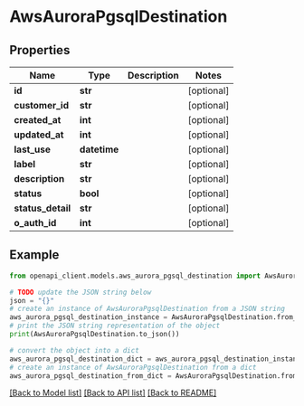# AwsAuroraPgsqlDestination


## Properties

Name | Type | Description | Notes
------------ | ------------- | ------------- | -------------
**id** | **str** |  | [optional] 
**customer_id** | **str** |  | [optional] 
**created_at** | **int** |  | [optional] 
**updated_at** | **int** |  | [optional] 
**last_use** | **datetime** |  | [optional] 
**label** | **str** |  | [optional] 
**description** | **str** |  | [optional] 
**status** | **bool** |  | [optional] 
**status_detail** | **str** |  | [optional] 
**o_auth_id** | **int** |  | [optional] 

## Example

```python
from openapi_client.models.aws_aurora_pgsql_destination import AwsAuroraPgsqlDestination

# TODO update the JSON string below
json = "{}"
# create an instance of AwsAuroraPgsqlDestination from a JSON string
aws_aurora_pgsql_destination_instance = AwsAuroraPgsqlDestination.from_json(json)
# print the JSON string representation of the object
print(AwsAuroraPgsqlDestination.to_json())

# convert the object into a dict
aws_aurora_pgsql_destination_dict = aws_aurora_pgsql_destination_instance.to_dict()
# create an instance of AwsAuroraPgsqlDestination from a dict
aws_aurora_pgsql_destination_from_dict = AwsAuroraPgsqlDestination.from_dict(aws_aurora_pgsql_destination_dict)
```
[[Back to Model list]](../README.md#documentation-for-models) [[Back to API list]](../README.md#documentation-for-api-endpoints) [[Back to README]](../README.md)


